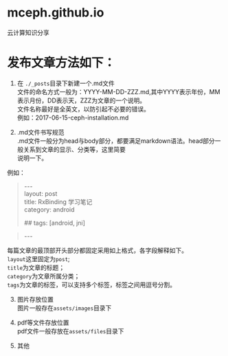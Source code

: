 # mceph.github.io

云计算知识分享

# 发布文章方法如下：

1. 在 `./_posts`目录下新建一个.md文件  
    文件的命名方式一般为：YYYY-MM-DD-ZZZ.md,其中YYYY表示年份，MM表示月份，DD表示天，ZZZ为文章的一个说明。  
    文件名称最好是全英文，以防引起不必要的错误。  
    例如：2017-06-15-ceph-installation.md

2. .md文件书写规范  
    .md文件一般分为head与body部分，都要满足markdown语法。head部分一般关系到文章的显示、分类等，这里简要  
   说明一下。

例如：

> \---<br>
> layout: post  
> title: RxBinding 学习笔记  
> category: android
>
> \## tags: \[android, jni\]<br>

> \---

每篇文章的最顶部开头部分都固定采用如上格式，各字段解释如下。  
`layout`这里固定为`post`;   
`title`为文章的标题；   
`category`为文章所属分类；  
`tags`为文章的标签，可以支持多个标签，标签之间用逗号分割。

3. 图片存放位置  
   图片一般存在`assets/images`目录下

4. pdf等文件存放位置  
   pdf文件一般存放在`assets/files`目录下

5. 其他




